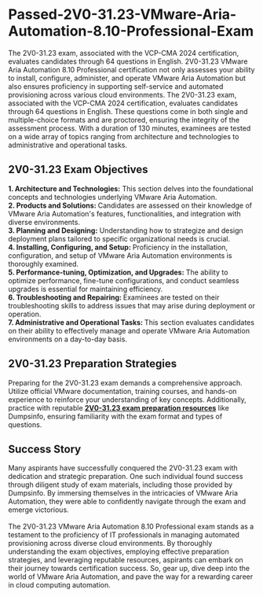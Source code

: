 # Passed-2V0-31.23-VMware-Aria-Automation-8.10-Professional-Exam
The 2V0-31.23 exam, associated with the VCP-CMA 2024 certification, evaluates candidates through 64 questions in English.
2V0-31.23 VMware Aria Automation 8.10 Professional certification not only assesses your ability to install, configure, administer, and operate VMware Aria Automation but also ensures proficiency in supporting self-service and automated provisioning across various cloud environments. The 2V0-31.23 exam, associated with the VCP-CMA 2024 certification, evaluates candidates through 64 questions in English. These questions come in both single and multiple-choice formats and are proctored, ensuring the integrity of the assessment process. With a duration of 130 minutes, examinees are tested on a wide array of topics ranging from architecture and technologies to administrative and operational tasks.<br />
<h2>
	2V0-31.23 Exam Objectives
</h2>
<strong>1. Architecture and Technologies:</strong> This section delves into the foundational concepts and technologies underlying VMware Aria Automation.<br />
<strong>2. Products and Solutions: </strong>Candidates are assessed on their knowledge of VMware Aria Automation's features, functionalities, and integration with diverse environments.<br />
<strong>3. Planning and Designing:</strong> Understanding how to strategize and design deployment plans tailored to specific organizational needs is crucial.<br />
<strong>4. Installing, Configuring, and Setup: </strong>Proficiency in the installation, configuration, and setup of VMware Aria Automation environments is thoroughly examined.<br />
<strong>5. Performance-tuning, Optimization, and Upgrades:</strong> The ability to optimize performance, fine-tune configurations, and conduct seamless upgrades is essential for maintaining efficiency.<br />
<strong>6. Troubleshooting and Repairing: </strong>Examinees are tested on their troubleshooting skills to address issues that may arise during deployment or operation.<br />
<strong>7. Administrative and Operational Tasks: </strong>This section evaluates candidates on their ability to effectively manage and operate VMware Aria Automation environments on a day-to-day basis.<br />
<h2>
	2V0-31.23 Preparation Strategies
</h2>
Preparing for the 2V0-31.23 exam demands a comprehensive approach. Utilize official VMware documentation, training courses, and hands-on experience to reinforce your understanding of key concepts. Additionally, practice with reputable <strong><a href="https://www.dumpsinfo.com/exam/2v0-31-23/" target="_blank">2V0-31.23 exam preparation resources</a></strong> like Dumpsinfo, ensuring familiarity with the exam format and types of questions.<br />
<h2>
	Success Story
</h2>
Many aspirants have successfully conquered the 2V0-31.23 exam with dedication and strategic preparation. One such individual found success through diligent study of exam materials, including those provided by Dumpsinfo. By immersing themselves in the intricacies of VMware Aria Automation, they were able to confidently navigate through the exam and emerge victorious.<br />
<br />
The 2V0-31.23 VMware Aria Automation 8.10 Professional exam stands as a testament to the proficiency of IT professionals in managing automated provisioning across diverse cloud environments. By thoroughly understanding the exam objectives, employing effective preparation strategies, and leveraging reputable resources, aspirants can embark on their journey towards certification success. So, gear up, dive deep into the world of VMware Aria Automation, and pave the way for a rewarding career in cloud computing automation.<br />

